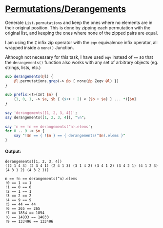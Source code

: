 [1]: https://rosettacode.org/wiki/Permutations/Derangements

# [Permutations/Derangements][1]

Generate `List.permutations` and keep the ones where no elements are in their original position. This is done by zipping each permutation with the original list, and keeping the ones where none of the zipped pairs are equal.



I am using the `Z` infix zip operator with the `eqv` equivalence infix operator, all wrapped inside a `none()` Junction.



Although not necessary for this task, I have used `eqv` instead of `==` so that the `derangements()` function also works with any set of arbitrary objects (eg. strings, lists, etc.)

```perl
sub derangements(@l) {
    @l.permutations.grep(-> @p { none(@p Zeqv @l) })
}
 
sub prefix:<!>(Int $n) {
    (1, 0, 1, -> $a, $b { ($++ + 2) × ($b + $a) } ... *)[$n]
}
 
say 'derangements([1, 2, 3, 4])';
say derangements([1, 2, 3, 4]), "\n";
 
say 'n == !n == derangements(^n).elems';
for 0 .. 9 -> $n {
    say "!$n == { !$n } == { derangements(^$n).elems }"
}
```

#### Output:
```
derangements([1, 2, 3, 4])
((2 1 4 3) (2 3 4 1) (2 4 1 3) (3 1 4 2) (3 4 1 2) (3 4 2 1) (4 1 2 3) (4 3 1 2) (4 3 2 1))

n == !n == derangements(^n).elems
!0 == 1 == 1
!1 == 0 == 0
!2 == 1 == 1
!3 == 2 == 2
!4 == 9 == 9
!5 == 44 == 44
!6 == 265 == 265
!7 == 1854 == 1854
!8 == 14833 == 14833
!9 == 133496 == 133496
```